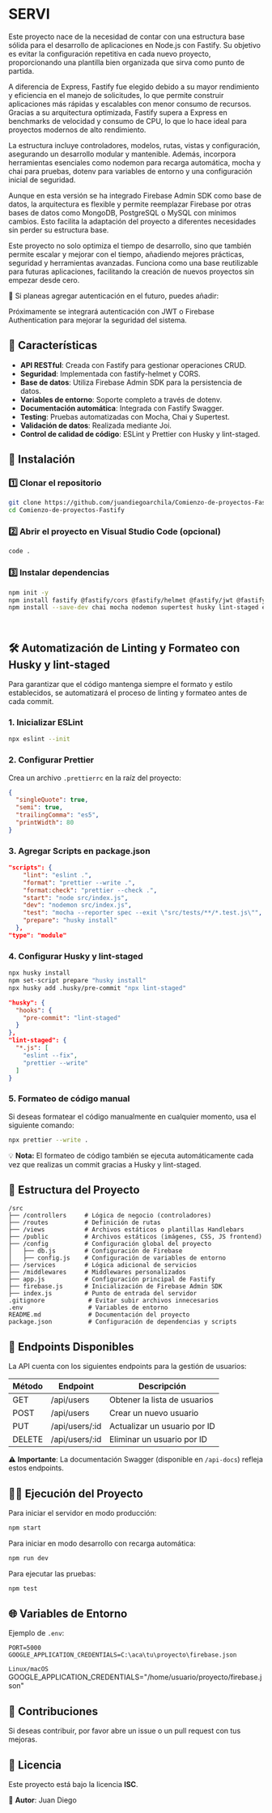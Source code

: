 # SERVI

Este proyecto nace de la necesidad de contar con una estructura base sólida para el desarrollo de aplicaciones en Node.js con Fastify. Su objetivo es evitar la configuración repetitiva en cada nuevo proyecto, proporcionando una plantilla bien organizada que sirva como punto de partida.

A diferencia de Express, Fastify fue elegido debido a su mayor rendimiento y eficiencia en el manejo de solicitudes, lo que permite construir aplicaciones más rápidas y escalables con menor consumo de recursos. Gracias a su arquitectura optimizada, Fastify supera a Express en benchmarks de velocidad y consumo de CPU, lo que lo hace ideal para proyectos modernos de alto rendimiento.

La estructura incluye controladores, modelos, rutas, vistas y configuración, asegurando un desarrollo modular y mantenible. Además, incorpora herramientas esenciales como nodemon para recarga automática, mocha y chai para pruebas, dotenv para variables de entorno y una configuración inicial de seguridad.

Aunque en esta versión se ha integrado Firebase Admin SDK como base de datos, la arquitectura es flexible y permite reemplazar Firebase por otras bases de datos como MongoDB, PostgreSQL o MySQL con mínimos cambios. Esto facilita la adaptación del proyecto a diferentes necesidades sin perder su estructura base.

Este proyecto no solo optimiza el tiempo de desarrollo, sino que también permite escalar y mejorar con el tiempo, añadiendo mejores prácticas, seguridad y herramientas avanzadas. Funciona como una base reutilizable para futuras aplicaciones, facilitando la creación de nuevos proyectos sin empezar desde cero.

🔹 Si planeas agregar autenticación en el futuro, puedes añadir:

Próximamente se integrará autenticación con JWT o Firebase Authentication para mejorar la seguridad del sistema.

## 📌 Características

- **API RESTful**: Creada con Fastify para gestionar operaciones CRUD.
- **Seguridad**: Implementada con fastify-helmet y CORS.
- **Base de datos**: Utiliza Firebase Admin SDK para la persistencia de datos.
- **Variables de entorno**: Soporte completo a través de dotenv.
- **Documentación automática**: Integrada con Fastify Swagger.
- **Testing**: Pruebas automatizadas con Mocha, Chai y Supertest.
- **Validación de datos**: Realizada mediante Joi.
- **Control de calidad de código**: ESLint y Prettier con Husky y lint-staged.

## 🚀 Instalación

### 1️⃣ Clonar el repositorio

```sh
git clone https://github.com/juandiegoarchila/Comienzo-de-proyectos-Fastify.git
cd Comienzo-de-proyectos-Fastify
```

### 2️⃣ Abrir el proyecto en Visual Studio Code (opcional)

```sh
code .
```

### 3️⃣ Instalar dependencias

```sh
npm init -y
npm install fastify @fastify/cors @fastify/helmet @fastify/jwt @fastify/swagger @fastify/swagger-ui firebase-admin dotenv joi pino
npm install --save-dev chai mocha nodemon supertest husky lint-staged eslint prettier Y npm install cli-table3




```

## 🛠 Automatización de Linting y Formateo con Husky y lint-staged

Para garantizar que el código mantenga siempre el formato y estilo establecidos, se automatizará el proceso de linting y formateo antes de cada commit.

### 1. Inicializar ESLint

```sh
npx eslint --init
```

### 2. Configurar Prettier

Crea un archivo `.prettierrc` en la raíz del proyecto:

```json
{
  "singleQuote": true,
  "semi": true,
  "trailingComma": "es5",
  "printWidth": 80
}
```

### 3. Agregar Scripts en package.json

```json
"scripts": {
    "lint": "eslint .",
    "format": "prettier --write .",
    "format:check": "prettier --check .",
    "start": "node src/index.js",
    "dev": "nodemon src/index.js",
    "test": "mocha --reporter spec --exit \"src/tests/**/*.test.js\"",
    "prepare": "husky install"
  },
"type": "module"
```

### 4. Configurar Husky y lint-staged

```sh
npx husky install
npm set-script prepare "husky install"
npx husky add .husky/pre-commit "npx lint-staged"
```

```json
"husky": {
  "hooks": {
    "pre-commit": "lint-staged"
  }
},
"lint-staged": {
  "*.js": [
    "eslint --fix",
    "prettier --write"
  ]
}
```

### 5. Formateo de código manual

Si deseas formatear el código manualmente en cualquier momento, usa el siguiente comando:

```sh
npx prettier --write .
```

💡 **Nota:** El formateo de código también se ejecuta automáticamente cada vez que realizas un commit gracias a Husky y lint-staged.

## 🏢 Estructura del Proyecto

```
/src
├── /controllers     # Lógica de negocio (controladores)
├── /routes          # Definición de rutas
├── /views           # Archivos estáticos o plantillas Handlebars
├── /public          # Archivos estáticos (imágenes, CSS, JS frontend)
├── /config          # Configuración global del proyecto
│   ├── db.js        # Configuración de Firebase
│   ├── config.js    # Configuración de variables de entorno
├── /services        # Lógica adicional de servicios
├── /middlewares     # Middlewares personalizados
├── app.js           # Configuración principal de Fastify
├── firebase.js      # Inicialización de Firebase Admin SDK
├── index.js         # Punto de entrada del servidor
.gitignore            # Evitar subir archivos innecesarios
.env                  # Variables de entorno
README.md             # Documentación del proyecto
package.json          # Configuración de dependencias y scripts
```

## 🔗 Endpoints Disponibles

La API cuenta con los siguientes endpoints para la gestión de usuarios:

| Método | Endpoint       | Descripción                  |
| ------ | -------------- | ---------------------------- |
| GET    | /api/users     | Obtener la lista de usuarios |
| POST   | /api/users     | Crear un nuevo usuario       |
| PUT    | /api/users/:id | Actualizar un usuario por ID |
| DELETE | /api/users/:id | Eliminar un usuario por ID   |

⚠️ **Importante**: La documentación Swagger (disponible en `/api-docs`) refleja estos endpoints.

## 🏃‍♂️ Ejecución del Proyecto

Para iniciar el servidor en modo producción:

```sh
npm start
```

Para iniciar en modo desarrollo con recarga automática:

```sh
npm run dev
```

Para ejecutar las pruebas:

```sh
npm test
```

## 🌐 Variables de Entorno

Ejemplo de `.env`:

```
PORT=5000
GOOGLE_APPLICATION_CREDENTIALS=C:\aca\tu\proyecto\firebase.json
```

`Linux/macOS`
GOOGLE_APPLICATION_CREDENTIALS="/home/usuario/proyecto/firebase.json"

## 📌 Contribuciones

Si deseas contribuir, por favor abre un issue o un pull request con tus mejoras.

## 📝 Licencia

Este proyecto está bajo la licencia **ISC**.

📌 **Autor**: Juan Diego

